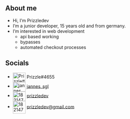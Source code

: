 ## About me
-  Hi, I’m Prizzledev
-  I’m a junior developer, 15 years old and from germany.
-  I’m interested in web development
   - api based working
   - bypasses
   - automated checkout processes

## Socials

- <img align="center" src="https://raw.githubusercontent.com/rahuldkjain/github-profile-readme-generator/master/src/images/icons/Social/discord.svg" alt="Prizzle#4655" height="30" width="40" /> Prizzle#4655
- <img align="center" src="https://raw.githubusercontent.com/rahuldkjain/github-profile-readme-generator/master/src/images/icons/Social/twitter.svg" alt="jannes_sgl" height="30" width="40" /> [jannes_sgl](https://twitter.com/jannes_sgl)
- <img align="center" src="https://raw.githubusercontent.com/rahuldkjain/github-profile-readme-generator/master/src/images/icons/Social/stack-overflow.svg" alt="18214781" height="30" width="40" /> [prizzledev](https://stackoverflow.com/users/18214781/prizzledev)
- <img align="center" src="https://icon-library.com/images/at-icon-png/at-icon-png-20.jpg" alt="18214781" height="40" width="40" /> <prizzledev@gmail.com>

<!-- <img align="left" src="https://github-readme-stats.vercel.app/api/top-langs?username=prizzledizle&show_icons=true&locale=en&layout=compact" alt="prizzledizle" />

 -->
<!---
Prizzledizle/Prizzledizle is a ✨ special ✨ repository because its `README.md` (this file) appears on your GitHub profile.
You can click the Preview link to take a look at your changes.
--->
